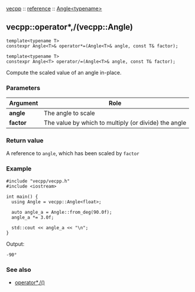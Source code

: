 [vecpp](../../) :: [reference](../) :: [Angle<typename\>](./)
## vecpp::operator*,/(vecpp::Angle)

```
template<typename T>
constexpr Angle<T>& operator*=(Angle<T>& angle, const T& factor);

template<typename T>
constexpr Angle<T> operator/=(Angle<T>& angle, const T& factor);
```
Compute the scaled value of an angle in-place.

### Parameters

Argument   | Role
-----------|---------------------------------
**angle**  | The angle to scale
**factor** | The value by which to multiply (or divide) the angle

### Return value

A reference to `angle`, which has been scaled by `factor`

### Example

```
#include "vecpp/vecpp.h"
#include <iostream>

int main() {
  using Angle = vecpp::Angle<float>;

  auto angle_a = Angle::from_deg(90.0f);
  angle_a *= 3.0f;

  std::cout << angle_a << "\n";
}
```

Output:
```
-90°
```

### See also

* [operator*,/()](scale.md)
